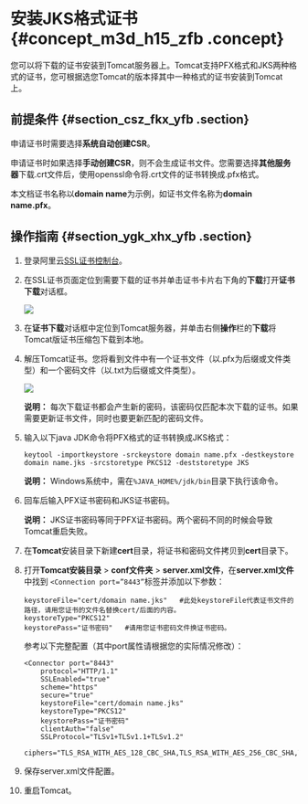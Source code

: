 # 安装JKS格式证书 {#concept_m3d_h15_zfb .concept}

您可以将下载的证书安装到Tomcat服务器上。Tomcat支持PFX格式和JKS两种格式的证书，您可根据选您Tomcat的版本择其中一种格式的证书安装到Tomcat上。

## 前提条件 {#section_csz_fkx_yfb .section}

申请证书时需要选择**系统自动创建CSR**。

申请证书时如果选择**手动创建CSR**，则不会生成证书文件。您需要选择**其他服务器**下载.crt文件后，使用openssl命令将.crt文件的证书转换成.pfx格式。

本文档证书名称以**domain name**为示例，如证书文件名称为**domain name.pfx**。

## 操作指南 {#section_ygk_xhx_yfb .section}

1.  登录阿里云[SSL证书控制台](https://yundunnext.console.aliyun.com/?p=casnext#/overview/cn-hangzhou)。
2.  在SSL证书页面定位到需要下载的证书并单击证书卡片右下角的**下载**打开**证书下载**对话框。

    ![](http://static-aliyun-doc.oss-cn-hangzhou.aliyuncs.com/assets/img/66242/154763528133499_zh-CN.png)

3.  在**证书下载**对话框中定位到Tomcat服务器，并单击右侧**操作**栏的**下载**将Tomcat版证书压缩包下载到本地。
4.  解压Tomcat证书。您将看到文件中有一个证书文件（以.pfx为后缀或文件类型）和一个密码文件（以.txt为后缀或文件类型）。

    ![](http://static-aliyun-doc.oss-cn-hangzhou.aliyuncs.com/assets/img/65316/154763528133514_zh-CN.png)

    **说明：** 每次下载证书都会产生新的密码，该密码仅匹配本次下载的证书。如果需要更新证书文件，同时也要更新匹配的密码文件。

5.  输入以下java JDK命令将PFX格式的证书转换成JKS格式：

    ```
    keytool -importkeystore -srckeystore domain name.pfx -destkeystore domain name.jks -srcstoretype PKCS12 -deststoretype JKS
    ```

    **说明：** Windows系统中，需在`%JAVA_HOME%/jdk/bin`目录下执行该命令。

6.  回车后输入PFX证书密码和JKS证书密码。

    **说明：** JKS证书密码等同于PFX证书密码。两个密码不同的时候会导致Tomcat重启失败。

7.  在**Tomcat**安装目录下新建**cert**目录，将证书和密码文件拷贝到**cert**目录下。
8.  打开**Tomcat安装目录** \> **conf文件夹** \> **server.xml文件**，在**server.xml文件**中找到 `<Connection port=”8443”`标签并添加以下参数：

    ```
    keystoreFile="cert/domain name.jks"   #此处keystoreFile代表证书文件的路径，请用您证书的文件名替换cert/后面的内容。
    keystoreType="PKCS12"
    keystorePass="证书密码"   #请用您证书密码文件换证书密码。
    ```

    参考以下完整配置（其中port属性请根据您的实际情况修改）：

    ```
    <Connector port="8443"
        protocol="HTTP/1.1"
        SSLEnabled="true"
        scheme="https"
        secure="true"
        keystoreFile="cert/domain name.jks"
        keystoreType="PKCS12"
        keystorePass="证书密码"
        clientAuth="false"
        SSLProtocol="TLSv1+TLSv1.1+TLSv1.2"
        ciphers="TLS_RSA_WITH_AES_128_CBC_SHA,TLS_RSA_WITH_AES_256_CBC_SHA,TLS_ECDHE_RSA_WITH_AES_128_CBC_SHA,TLS_ECDHE_RSA_WITH_AES_128_CBC_SHA256,TLS_RSA_WITH_AES_128_CBC_SHA256,TLS_RSA_WITH_AES_256_CBC_SHA256"/>
    ```

9.  保存server.xml文件配置。
10. 重启Tomcat。

